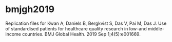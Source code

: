 # bmjgh2019
Replication files for Kwan A, Daniels B, Bergkvist S, Das V, Pai M, Das J. Use of standardised patients for healthcare quality research in low-and middle-income countries. BMJ Global Health. 2019 Sep 1;4(5):e001669.
